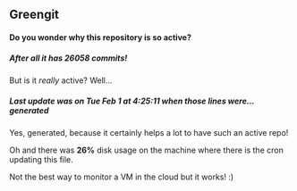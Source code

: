 ## Greengit

#### Do you wonder why this repository is so active?

##### After all it has 26058 commits!

But is it *really* active? Well...

##### Last update was on Tue Feb 1 at 4:25:11 when those lines were... generated

Yes, generated, because it certainly helps a lot to have such an active repo!

Oh and there was **26%** disk usage on the machine
where there is the cron updating this file.

Not the best way to monitor a VM in the cloud but it works! :)
